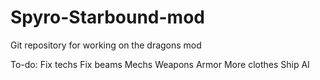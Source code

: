 # Spyro-Starbound-mod
Git repository for working on the dragons mod

To-do:
Fix techs
Fix beams
Mechs
Weapons
Armor
More clothes
Ship AI
